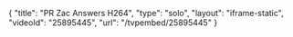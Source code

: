 {
    "title": "PR Zac Answers H264",
    "type": "solo",
    "layout": "iframe-static",
    "videoId": "25895445",
    "url": "\/tvpembed\/25895445"
}